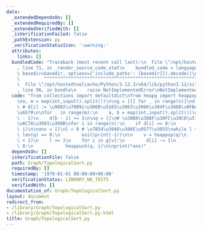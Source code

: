 ```yaml
---
data:
  _extendedDependsOn: []
  _extendedRequiredBy: []
  _extendedVerifiedWith: []
  _isVerificationFailed: false
  _pathExtension: py
  _verificationStatusIcon: ':warning:'
  attributes:
    links: []
  bundledCode: "Traceback (most recent call last):\n  File \"/opt/hostedtoolcache/Python/3.12.3/x64/lib/python3.12/site-packages/onlinejudge_verify/documentation/build.py\"\
    , line 71, in _render_source_code_stat\n    bundled_code = language.bundle(stat.path,\
    \ basedir=basedir, options={'include_paths': [basedir]}).decode()\n          \
    \         ^^^^^^^^^^^^^^^^^^^^^^^^^^^^^^^^^^^^^^^^^^^^^^^^^^^^^^^^^^^^^^^^^^^^^^^^^^^^^^^^^\n\
    \  File \"/opt/hostedtoolcache/Python/3.12.3/x64/lib/python3.12/site-packages/onlinejudge_verify/languages/python.py\"\
    , line 96, in bundle\n    raise NotImplementedError\nNotImplementedError\n"
  code: "from collections import defaultdict\nfrom heapq import heappop, heappush\n\
    \nn, m = map(int,input().split())\n\ng = [[] for _ in range(n)]\nd = defaultdict(int)\
    \ # d[i] := \u9802\u70B9i\u306B\u5165\u3063\u3066\u304F\u308B\u8FBA\u306E\u500B\
    \u6570\n\nfor _ in range(m):\n    a, b = map(int,input().split())\n    g[a - 1].append(b\
    \ - 1)\n    d[b - 1] += 1\n\nq = []\n# \u30B9\u30BF\u30FC\u30C8\u5730\u70B9\u3092\
    \u6C7A\u3081\u308B\nfor i in range(n):\n    if d[i] == 0:\n        heappush(q,\
    \ i)\n\nans = []\nl = 0 # \u7B54\u3048\u306E\u9577\u3055\nwhile l < n:\n    if\
    \ len(q) == 0:\n        exit(print(-1))\n\n    v = heappop(q)\n    ans.append(v\
    \ + 1)\n    l += 1\n    for i in g[v]:\n        d[i] -= 1\n        if d[i] ==\
    \ 0:\n            heappush(q, i)\n\nprint(*ans)"
  dependsOn: []
  isVerificationFile: false
  path: Graph/TopologicalSort.py
  requiredBy: []
  timestamp: '1970-01-01 00:00:00+00:00'
  verificationStatus: LIBRARY_NO_TESTS
  verifiedWith: []
documentation_of: Graph/TopologicalSort.py
layout: document
redirect_from:
- /library/Graph/TopologicalSort.py
- /library/Graph/TopologicalSort.py.html
title: Graph/TopologicalSort.py
---
```

